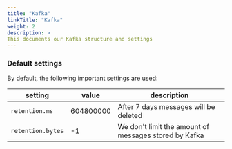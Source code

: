 ```yaml
---
title: "Kafka"
linkTitle: "Kafka"
weight: 2
description: >
This documents our Kafka structure and settings
---
```


### Default settings
By default, the following important settings are used:

| setting           | value     | description                                           |
|-------------------|-----------|-------------------------------------------------------|
| `retention.ms`    | 604800000 | After 7 days messages will be deleted                 |
| `retention.bytes` | -1        | We don't limit the amount of messages stored by Kafka |
